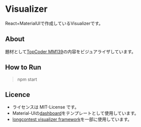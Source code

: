 # Visualizer

<!-- <div>
  <a href="./LICENSE">
    <img alt="LICENSE" src="https://img.shields.io/badge/license-MIT-blue.svg?maxAge=43200">
  </a>
</div> -->

React+MaterialUIで作成しているVisualizerです。

## About

題材として[TopCoder MM139](https://www.topcoder.com/challenges/05bd815f-0e25-4268-a02d-7b8233d710dc)の内容をビジュアライザしています。

## How to Run

> npm start

## Licence

* ライセンスは MIT-License です。
* Material-UIの[dashboard](https://github.com/mui/material-ui/tree/v5.10.1/docs/data/material/getting-started/templates/dashboard)をテンプレートとして使用しています。
* [longcontest visualizer framework](https://github.com/kmyk/longcontest-visualizer-framework)を一部に使用しています。